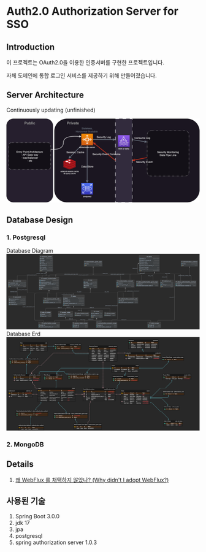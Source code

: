 # Auth2.0 Authorization Server for SSO

## Introduction

이 프로젝트는 OAuth2.0을 이용한 인증서버를 구현한 프로젝트입니다.

자체 도메인에 통합 로그인 서비스를 제공하기 위해 만들어졌습니다.

## Server Architecture
Continuously updating (unfinished)

![Server Architecture](./document/server-design.drawio.png)

## Database Design

### 1. Postgresql

Database Diagram
![DB_Diagram](document/db_diagram.png)
Database Erd
![DB_ERD](document/db_erd.png)

### 2. MongoDB

## Details
1. [왜 WebFlux 를 채택하지 않았나? (Why didn't I adopt WebFlux?)](document/why_didn't_i_adopt_webflux.md)

## 사용된 기술
1. Spring Boot 3.0.0
2. jdk 17
3. jpa
4. postgresql
5. spring authorization server 1.0.3